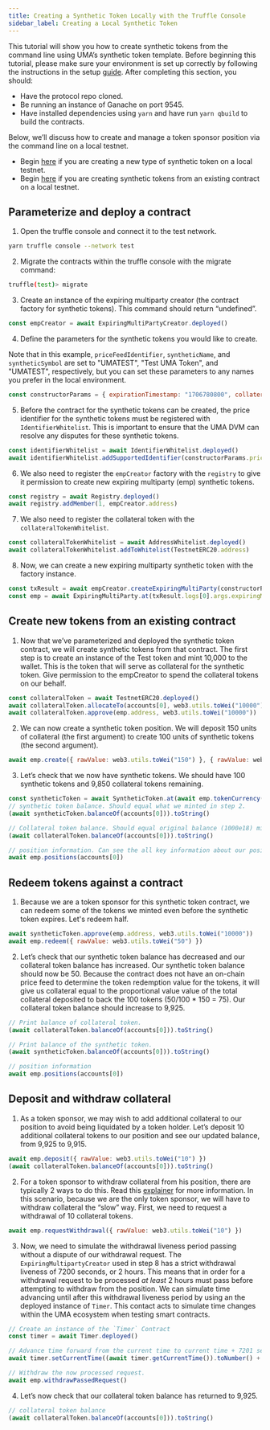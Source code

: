 ```yaml
---
title: Creating a Synthetic Token Locally with the Truffle Console
sidebar_label: Creating a Local Synthetic Token
---
```


This tutorial will show you how to create synthetic tokens from the command line using UMA’s synthetic token template. Before beginning this tutorial, please make sure your environment is set up correctly by following the instructions in the setup [guide](developers/setup.md). After completing this section, you should:

- Have the protocol repo cloned.
- Be running an instance of Ganache on port 9545.
- Have installed dependencies using `yarn` and have run `yarn qbuild` to build the contracts.

Below, we’ll discuss how to create and manage a token sponsor position via the command line on a local testnet.

- Begin [here](#parameterize-and-deploy-a-contract) if you are creating a new type of synthetic token on a local testnet.
- Begin [here](#create-new-tokens-from-an-existing-contract) if you are creating synthetic tokens from an existing contract on a local testnet.

## Parameterize and deploy a contract

1. Open the truffle console and connect it to the test network.

```bash
yarn truffle console --network test
```

2. Migrate the contracts within the truffle console with the migrate command:

```bash
truffle(test)> migrate
```

3. Create an instance of the expiring multiparty creator (the contract factory for synthetic tokens).
   This command should return “undefined”.

```js
const empCreator = await ExpiringMultiPartyCreator.deployed()
```

4. Define the parameters for the synthetic tokens you would like to create.

Note that in this example, `priceFeedIdentifier`, `syntheticName`, and `syntheticSymbol` are set to "UMATEST", "Test UMA Token", and "UMATEST", respectively, but you can set these parameters to any names you prefer in the local environment. <!-- TODO: add link to process for adding identifiers to mainnet when that doc is ready -->

<!-- prettier-ignore -->
```js
const constructorParams = { expirationTimestamp: "1706780800", collateralAddress: TestnetERC20.address, priceFeedIdentifier: web3.utils.utf8ToHex("UMATEST"), syntheticName: "Test UMA Token", syntheticSymbol: "UMATEST", collateralRequirement: { rawValue: web3.utils.toWei("1.5") }, disputeBondPct: { rawValue: web3.utils.toWei("0.1") }, sponsorDisputeRewardPct: { rawValue: web3.utils.toWei("0.1") }, disputerDisputeRewardPct: { rawValue: web3.utils.toWei("0.1") }, minSponsorTokens: { rawValue: '100000000000000' }, timerAddress: Timer.address, withdrawalLiveness: 7200, liquidationLiveness: 7200, excessTokenBeneficiary: '0x0000000000000000000000000000000000000000', financialProductLibraryAddress: '0x0000000000000000000000000000000000000000'}
```

5. Before the contract for the synthetic tokens can be created, the price identifier for the synthetic tokens must be registered with `IdentifierWhitelist`.
   This is important to ensure that the UMA DVM can resolve any disputes for these synthetic tokens.

```js
const identifierWhitelist = await IdentifierWhitelist.deployed()
await identifierWhitelist.addSupportedIdentifier(constructorParams.priceFeedIdentifier)
```

6. We also need to register the `empCreator` factory with the `registry` to give it permission to create new expiring multiparty (emp) synthetic tokens.

```js
const registry = await Registry.deployed()
await registry.addMember(1, empCreator.address)
```

7. We also need to register the collateral token with the `collateralTokenWhitelist`.

```js
const collateralTokenWhitelist = await AddressWhitelist.deployed()
await collateralTokenWhitelist.addToWhitelist(TestnetERC20.address)
```

8. Now, we can create a new expiring multiparty synthetic token with the factory instance.

```js
const txResult = await empCreator.createExpiringMultiParty(constructorParams)
const emp = await ExpiringMultiParty.at(txResult.logs[0].args.expiringMultiPartyAddress)
```

## Create new tokens from an existing contract

1. Now that we’ve parameterized and deployed the synthetic token contract, we will create synthetic tokens from that contract.
   The first step is to create an instance of the Test token and mint 10,000 to the wallet.
   This is the token that will serve as collateral for the synthetic token.
   Give permission to the empCreator to spend the collateral tokens on our behalf.

```js
const collateralToken = await TestnetERC20.deployed()
await collateralToken.allocateTo(accounts[0], web3.utils.toWei("10000"))
await collateralToken.approve(emp.address, web3.utils.toWei("10000"))
```

2. We can now create a synthetic token position. We will deposit 150 units of collateral (the first argument) to create 100 units of synthetic tokens (the second argument).

```js
await emp.create({ rawValue: web3.utils.toWei("150") }, { rawValue: web3.utils.toWei("100") })
```

3. Let’s check that we now have synthetic tokens. We should have 100 synthetic tokens and 9,850 collateral tokens remaining.

<!-- prettier-ignore -->
```js
const syntheticToken = await SyntheticToken.at(await emp.tokenCurrency())
// synthetic token balance. Should equal what we minted in step 2.
(await syntheticToken.balanceOf(accounts[0])).toString()

// Collateral token balance. Should equal original balance (1000e18) minus deposit (150e18).
(await collateralToken.balanceOf(accounts[0])).toString()

// position information. Can see the all key information about our position.
await emp.positions(accounts[0])
```

## Redeem tokens against a contract

1. Because we are a token sponsor for this synthetic token contract, we can redeem some of the tokens we minted even before the synthetic token expires. Let's redeem half.

```js
await syntheticToken.approve(emp.address, web3.utils.toWei("10000"))
await emp.redeem({ rawValue: web3.utils.toWei("50") })
```

2. Let’s check that our synthetic token balance has decreased and our collateral token balance has increased.
   Our synthetic token balance should now be 50.
   Because the contract does not have an on-chain price feed to determine the token redemption value for the tokens, it will give us collateral equal to the proportional value value of the total collateral deposited to back the 100 tokens (50/100 \* 150 = 75).
   Our collateral token balance should increase to 9,925.

<!-- prettier-ignore -->
```js
// Print balance of collateral token.
(await collateralToken.balanceOf(accounts[0])).toString()

// Print balance of the synthetic token.
(await syntheticToken.balanceOf(accounts[0])).toString()

// position information
await emp.positions(accounts[0])
```

## Deposit and withdraw collateral

1. As a token sponsor, we may wish to add additional collateral to our position to avoid being liquidated by a token holder.
   Let’s deposit 10 additional collateral tokens to our position and see our updated balance, from 9,925 to 9,915.

<!-- prettier-ignore -->
```js
await emp.deposit({ rawValue: web3.utils.toWei("10") })
(await collateralToken.balanceOf(accounts[0])).toString()
```

2. For a token sponsor to withdraw collateral from his position, there are typically 2 ways to do this.
   Read this [explainer](synthetic-tokens/explainer.md) for more information.
   In this scenario, because we are the only token sponsor, we will have to withdraw collateral the “slow” way. First, we need to request a withdrawal of 10 collateral tokens.

```js
await emp.requestWithdrawal({ rawValue: web3.utils.toWei("10") })
```

3. Now, we need to simulate the withdrawal liveness period passing without a dispute of our withdrawal request. The `ExpiringMultipartyCreator` used in step 8 has a strict withdrawal liveness of 7200 seconds, or 2 hours. This means that in order for a withdrawal request to be processed _at least_ 2 hours must pass before attempting to withdraw from the position. We can simulate time advancing until after this withdrawal liveness period by using an the deployed instance of `Timer`. This contact acts to simulate time changes within the UMA ecosystem when testing smart contracts.

```js
// Create an instance of the `Timer` Contract
const timer = await Timer.deployed()

// Advance time forward from the current time to current time + 7201 seconds
await timer.setCurrentTime((await timer.getCurrentTime()).toNumber() + 7201)

// Withdraw the now processed request.
await emp.withdrawPassedRequest()
```

4. Let’s now check that our collateral token balance has returned to 9,925.

<!-- prettier-ignore -->
```js
// collateral token balance
(await collateralToken.balanceOf(accounts[0])).toString()
```


<!--

--END OF TUTORIAL--
Notes: We might prefer to show people how to settle a contract after expiration using a CLI tool so they can change between token sponsor, token holder, and DVM voter personas more easily.

This is particularly relevant for settling a token after the expiration time, when as a token sponsor they might settle, as a voter they might decide on the final token redemption value, and as token holder they might redeem.
-->
